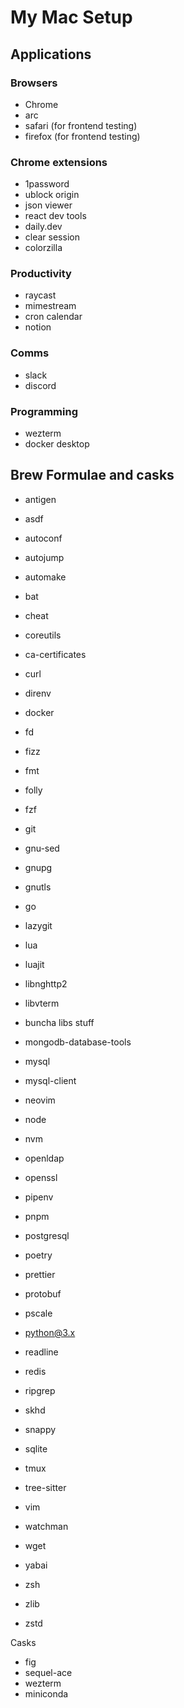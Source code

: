 # My Mac Setup

## Applications

### Browsers

- Chrome
- arc
- safari (for frontend testing)
- firefox (for frontend testing)

### Chrome extensions
- 1password
- ublock origin
- json viewer
- react dev tools
- daily.dev
- clear session
- colorzilla

### Productivity

- raycast
- mimestream
- cron calendar
- notion

### Comms

- slack
- discord

### Programming

- wezterm
- docker desktop

## Brew Formulae and casks

- antigen
- asdf
- autoconf
- autojump
- automake
- bat
- cheat
- coreutils
- ca-certificates
- curl
- direnv
- docker
- fd
- fizz
- fmt
- folly
- fzf
- git
- gnu-sed
- gnupg
- gnutls
- go

- lazygit
- lua
- luajit
- libnghttp2
- libvterm
- buncha libs stuff
- mongodb-database-tools
- mysql
- mysql-client
- neovim
- node
- nvm
- openldap
- openssl
- pipenv
- pnpm
- postgresql
- poetry
- prettier
- protobuf
- pscale
- python@3.x
- readline
- redis

- ripgrep
- skhd
- snappy
- sqlite
- tmux
- tree-sitter
- vim
- watchman
- wget
- yabai
- zsh
- zlib
- zstd

Casks

- fig
- sequel-ace
- wezterm
- miniconda
